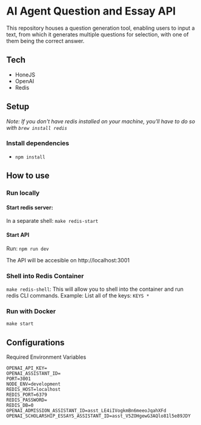 # AI Agent Question and Essay API

This repository houses a question generation tool, enabling users to input a text, from which it generates multiple questions for selection, with one of them being the correct answer.

## Tech

- HoneJS
- OpenAI
- Redis

## Setup

<i>Note: If you don't have redis installed on your machine, you'll have to do so with `brew install redis`</i>

### Install dependencies

- `npm install`

## How to use

### Run locally

#### Start redis server:

In a separate shell: `make redis-start`

#### Start API

Run: `npm run dev`

The API will be accesible on http://localhost:3001

### Shell into Redis Container

`make redis-shell`: This will allow you to shell into the container and run redis CLI commands. Example: List all of the keys: `KEYS *`

### Run with Docker

`make start`

## Configurations

Required Environment Variables

```
OPENAI_API_KEY=
OPENAI_ASSISTANT_ID=
PORT=3001
NODE_ENV=development
REDIS_HOST=localhost
REDIS_PORT=6379
REDIS_PASSWORD=
REDIS_DB=0
OPENAI_ADMISSION_ASSISTANT_ID=asst_LE4iIVogkmBn6meeoJqahXFd
OPENAI_SCHOLARSHIP_ESSAYS_ASSISTANT_ID=asst_V5ZOHgewG3AQlo81l5e89JDY
```
